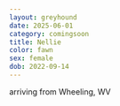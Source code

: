 ```yaml
---
layout: greyhound
date: 2025-06-01
category: comingsoon
title: Nellie
color: fawn
sex: female
dob: 2022-09-14
---
```

arriving from Wheeling, WV
